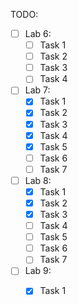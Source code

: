 TODO:
- [ ] Lab 6:
    - [ ] Task 1
    - [ ] Task 2
    - [ ] Task 3
    - [ ] Task 4
- [ ] Lab 7:
    - [X] Task 1
    - [X] Task 2
    - [X] Task 3
    - [X] Task 4
    - [X] Task 5
    - [ ] Task 6
    - [ ] Task 7
- [ ] Lab 8:
    - [X] Task 1
    - [X] Task 2
    - [X] Task 3
    - [ ] Task 4
    - [ ] Task 5
    - [ ] Task 6
    - [ ] Task 7
- [ ] Lab 9:
     - [X] Task 1
     
